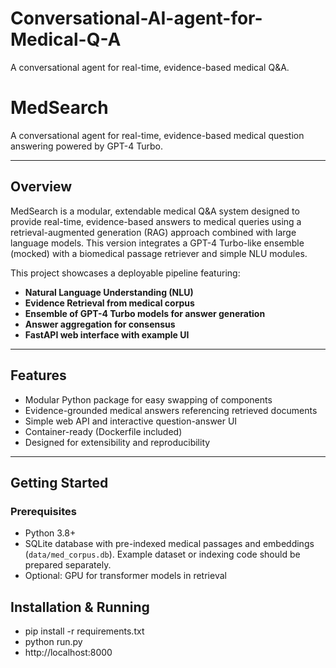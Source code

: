 # Conversational-AI-agent-for-Medical-Q-A
A conversational agent for real-time, evidence-based medical Q&amp;A.
# MedSearch

A conversational agent for real-time, evidence-based medical question answering powered by GPT-4 Turbo.

---

## Overview

MedSearch is a modular, extendable medical Q&A system designed to provide real-time, evidence-based answers to medical queries using a retrieval-augmented generation (RAG) approach combined with large language models. This version integrates a GPT-4 Turbo-like ensemble (mocked) with a biomedical passage retriever and simple NLU modules.

This project showcases a deployable pipeline featuring:

- **Natural Language Understanding (NLU)**
- **Evidence Retrieval from medical corpus**
- **Ensemble of GPT-4 Turbo models for answer generation**
- **Answer aggregation for consensus**
- **FastAPI web interface with example UI**

---

## Features

- Modular Python package for easy swapping of components
- Evidence-grounded medical answers referencing retrieved documents
- Simple web API and interactive question-answer UI
- Container-ready (Dockerfile included)
- Designed for extensibility and reproducibility

---

## Getting Started

### Prerequisites

- Python 3.8+
- SQLite database with pre-indexed medical passages and embeddings (`data/med_corpus.db`). Example dataset or indexing code should be prepared separately.
- Optional: GPU for transformer models in retrieval

## Installation & Running
- pip install -r requirements.txt
- python run.py
- http://localhost:8000 




